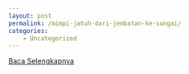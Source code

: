 ```yaml
---
layout: post
permalink: /mimpi-jatuh-dari-jembatan-ke-sungai/
categories:
    - Uncategorized
---
```


[Baca Selengkapnya](/03)